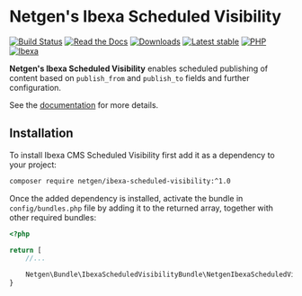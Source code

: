 # Netgen's Ibexa Scheduled Visibility

[![Build Status](https://img.shields.io/github/actions/workflow/status/netgen/ibexa-scheduled-visibility/tests.yml?branch=master)](https://github.com/netgen/ibexa-scheduled-visibility/actions)
[![Read the Docs](https://img.shields.io/readthedocs/netgens-scheduled-visibility-for-ibexa-cms)](https://netgens-scheduled-visibility-for-ibexa-cms.readthedocs.io/en/latest/)
[![Downloads](https://img.shields.io/packagist/dt/netgen/ibexa-scheduled-visibility.svg)](https://packagist.org/packages/netgen/ibexa-scheduled-visibility)
[![Latest stable](https://img.shields.io/packagist/v/netgen/ibexa-scheduled-visibility.svg)](https://packagist.org/packages/netgen/ibexa-scheduled-visibility)
[![PHP](https://img.shields.io/badge/PHP-8.1+-%238892BF.svg)](https://www.php.net)
[![Ibexa](https://img.shields.io/badge/Ibexa-4.5+-orange.svg)](https://www.ibexa.co)

**Netgen's Ibexa Scheduled Visibility** enables scheduled publishing of content
based on ``publish_from`` and ``publish_to`` fields and further configuration.

See the
[documentation](https://netgens-scheduled-visibility-for-ibexa-cms.readthedocs.io/en/latest/)
for more details.

## Installation

To install Ibexa CMS Scheduled Visibility first add it as a dependency to your project:

```sh
composer require netgen/ibexa-scheduled-visibility:^1.0
```

Once the added dependency is installed, activate the bundle in `config/bundles.php` file by adding it to the returned array, together with other required bundles:

```php
<?php

return [
    //...

    Netgen\Bundle\IbexaScheduledVisibilityBundle\NetgenIbexaScheduledVisibilityBundle::class => ['all' => true],
}
```
